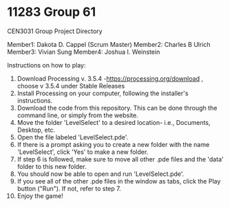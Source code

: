 # 11283 Group 61
CEN3031 Group Project Directory

Member1: Dakota D. Cappel (Scrum Master)
Member2: Charles B Ulrich
Member3: Vivian Sung
Member4: Joshua I. Weinstein

Instructions on how to play:
1. Download Processing v. 3.5.4
-https://processing.org/download , choose v 3.5.4 under Stable Releases
2. Install Processing on your computer, following the installer's instructions.
3. Download the code from this repository. This can be done through the command line, or simply from the website.
4. Move the folder 'LevelSelect' to a desired location- i.e., Documents, Desktop, etc.
5. Open the file labeled 'LevelSelect.pde'.
6. If there is a prompt asking you to create a new folder with the name 'LevelSelect', click 'Yes' to make a new folder.
7. If step 6 is followed, make sure to move all other .pde files and the 'data' folder to this new folder.
8. You should now be able to open and run 'LevelSelect.pde'.
9. If you see all of the other .pde files in the window as tabs, click the Play button ("Run"). If not, refer to step 7.
10. Enjoy the game!
